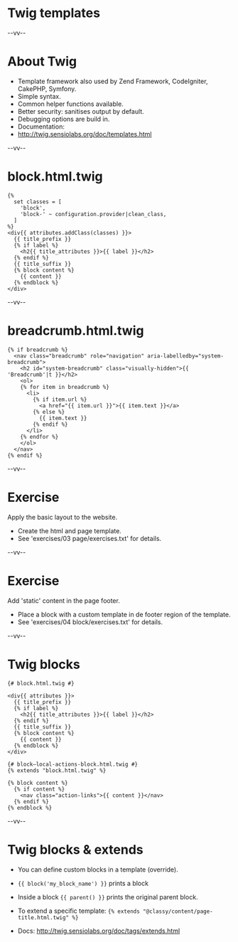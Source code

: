 # Twig templates

--vv--

# About Twig
- Template framework also used by Zend Framework, CodeIgniter, CakePHP, Symfony.
- Simple syntax. 
- Common helper functions available.
- Better security: sanitises output by default.
- Debugging options are build in.
- Documentation:
- http://twig.sensiolabs.org/doc/templates.html

--vv--

# block.html.twig

```twig
{%
  set classes = [
    'block',
    'block-' ~ configuration.provider|clean_class,
  ]
%}
<div{{ attributes.addClass(classes) }}>
  {{ title_prefix }}
  {% if label %}
    <h2{{ title_attributes }}>{{ label }}</h2>
  {% endif %}
  {{ title_suffix }}
  {% block content %}
    {{ content }}
  {% endblock %}
</div>
```

--vv--

# breadcrumb.html.twig

```twig
{% if breadcrumb %}
  <nav class="breadcrumb" role="navigation" aria-labelledby="system-breadcrumb">
    <h2 id="system-breadcrumb" class="visually-hidden">{{ 'Breadcrumb'|t }}</h2>
    <ol>
    {% for item in breadcrumb %}
      <li>
        {% if item.url %}
          <a href="{{ item.url }}">{{ item.text }}</a>
        {% else %}
          {{ item.text }}
        {% endif %}
      </li>
    {% endfor %}
    </ol>
  </nav>
{% endif %}
```

--vv--

# Exercise
Apply the basic layout to the website.

- Create the html and page template. 
- See 'exercises/03 page/exercises.txt' for details.

--vv--

# Exercise
Add 'static' content in the page footer.

- Place a block with a custom template in de footer region of the template.
- See 'exercises/04 block/exercises.txt' for details.

--vv--

# Twig blocks

```twig
{# block.html.twig #}

<div{{ attributes }}>
  {{ title_prefix }}
  {% if label %}
    <h2{{ title_attributes }}>{{ label }}</h2>
  {% endif %}
  {{ title_suffix }}
  {% block content %}
    {{ content }}
  {% endblock %}
</div>
```

```twig
{# block—local-actions-block.html.twig #}
{% extends "block.html.twig" %}

{% block content %}
  {% if content %}
    <nav class="action-links">{{ content }}</nav>
  {% endif %}
{% endblock %}
```

--vv--

# Twig blocks & extends
- You can define custom blocks in a template (override).
- `{{ block('my_block_name') }}` prints a block
- Inside a block `{{ parent() }}` prints the original parent block.
- To extend a specific template: `{% extends "@classy/content/page-title.html.twig" %}`

- Docs: http://twig.sensiolabs.org/doc/tags/extends.html
